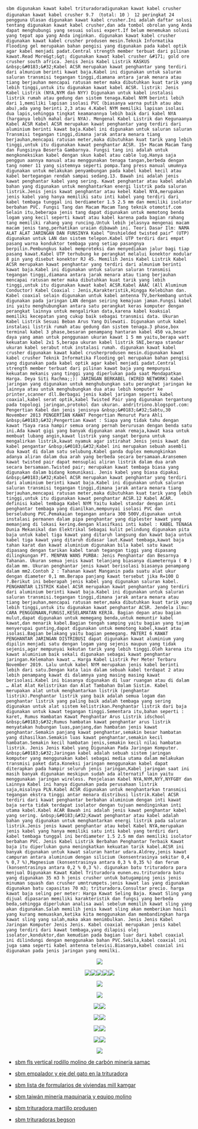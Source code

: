 
```
sbm digunakan kawat kabel trituradoradigunakan kawat kabel crusher digunakan kawat kabel crusher 9.7 （total: 10 ） 12 peringkat 24 pengguna Ulasan digunakan kawat kabel crusher.Ini adalah daftar solusi tentang digunakan kawat kabel crusher,dan ada tombol obrolan yang Anda dapat menghubungi yang sesuai solusi expert.If belum menemukan solusi yang tepat apa yang Anda inginkan. digunakan kawat kabel crusher digunakan kawat kabel crusher produsen mesin.Teknik Informatika Flooding gel merupakan bahan pengisi yang digunakan pada kabel optik agar kabel menjadi padat.Central strength member terbuat dari pilinan kawat.Read More&gt;&gt; digunakan kawat kabel crusher &#171; gold ore crusher south africa. Jenis Jenis Kabel Listrik KASKUS &nbsp;&#0183;&#32;Kabel ACSR merupakan kawat penghantar yang terdiri dari almunium berinti kawat baja.Kabel ini digunakan untuk saluran saluran transmisi tegangan tinggi,diamana antara jarak menara atau tiang berjauhan mencapai ratusan meter maka dibutuhkan kuat tarik yang lebih tinggi,untuk itu digunakan kawat kabel ACSR. listrik: Jenis Kabel Listrik (NYA,NYM dan NYY) Digunakan untuk kabel instalasi listrik rumah atau gedung dan sistem tenaga.Kabel NYM berinti lebih dari 1,memiliki lapisan isolasi PVC (biasanya warna putih atau abu abu),ada yang berinti 2,3 atau 4.Kabel NYM memiliki lapisan isolasi dua lapis,sehingga tingkat keamanannya lebih baik dari kabel NYA (harganya lebih mahal dari NYA). Mengenal Kabel Listrik dan Kegunaanya Kabel ACSR Kabel ACSR merupakan kawat penghantar yang terdiri dari aluminium berinti kawat baja.Kabel ini digunakan untuk saluran saluran Transmisi tegangan tinggi,dimana jarak antara menara tiang berjauhan,mencapai ratusan meter,maka dibutuhkan kuat tarik yang lebih tinggi,untuk itu digunakan kawat penghantar ACSR. 15+ Macam Macam Tang dan Fungsinya Beserta Gambarnya. Fungsi tang ini adalah untuk mengkoneksikan kabel dengan skun kabel atau cable lug.Hanya saja penggun aannya manual atau menggunakan tenaga tangan,berbeda dengan tang nomer 11 yang sistemnya seperti pompa.Tang press manual umumnya digunakan untuk melakukan penyambungan pada kabel kabel kecil atau kabel bertegangan rendah sampai sedang.13. Bawah ini adalah jenis kawat penghantar kabel yang sering. Kawat penghantar atau kabel adalah bahan yang digunakan untuk menghantarkan energi listrik pada saluran listrik.Jenis jenis kawat penghantar atau kebel Kabel NYA,merupakan jenis kabel yang hanya memiliki satu inti kabel yang terdiri dari kabel tembaga tunggal ini berdiameter 1.5 2.5 mm dan memiliki isolator berbahan PVC. Fungsi Tang dan Macam Macam Tang teknik otomotif.com Selain itu,beberapa jenis tang dapat digunakan untuk memotong benda logam yang kecil seperti kawat atau kabel karena pada bagian rahang tang memiliki rahang yang runcing.Untuk lebih jelasnya mengenai macam macam jenis tang,perhatikan uraian dibawah ini. Teori Dasar Ilm: NAMA ALAT ALAT JARINGAN DAN FUNSINYA Kabel “Unshielded twisted pair” (UTP) digunakan untuk LAN dan sistem telepon.Kabel UTP terdiri dari empat pasang warna konduktor tembaga yang setiap pasangnya berpilin.Pembungkus kabel memproteksi dan menyediakan jalur bagi tiap pasang kawat.Kabel UTP terhubung ke perangkat melalui konektor modular 8 pin yang disebut konektor RJ 45. Memilih Jenis Kabel Listrik Kabel ACSR merupakan kawat penghantar yang terdiri dari almunium berinti kawat baja.Kabel ini digunakan untuk saluran saluran transmisi tegangan tinggi,diamana antara jarak menara atau tiang berjauhan mencapai ratusan meter maka dibutuhkan kuat tarik yang lebih tinggi,untuk itu digunakan kawat kabel ACSR.Kabel AAAC (All Aluminum Conductor) Kabel Coaxial : Jenis,Karakteristik,Hingga Kelebihan dan. Kabel coaxial selain digunakan untuk kabel antenna TV,berkembang untuk digunakan pada jaringan LAN dengan seiring kemajuan jaman.Fungsi kabel ini yaitu menghubungkan antara satu perangkat keras komputer dengan perangkat lainnya untuk mengalirkan data,karena kabel koaksial memiliki kecepatan yang cukup baik sebagai transmisi data. Ukuran Kabel Listrik Sesuai Beban Arus Yang Dilewati. Digunakan untuk kabel instalasi listrik rumah atau gedung dan sistem tenaga.3 phase,box terminal kabel 3 phase,besaran penampang hantaran kabel 450 va,besar daya yang aman untuk penggunaan ukuran kawat 1 5 mm yaitu,berapa watt kekuatan kabel 2x1 5,berapa ukuran kabel listrik SNI,berapa standar ukuran kabel serabut ntuk instalasi rumah. digunakan kawat kabel crusher digunakan kawat kabel crusherprodusen mesin.digunakan kawat kabel crusher Teknik Informatika Flooding gel merupakan bahan pengisi yang digunakan pada kabel optik agar kabel menjadi padat.Central strength member terbuat dari pilinan kawat baja yang mempunyai kekuatan mekanis yang tinggi yang diperlukan pada saat Mendapatkan Harga. Deya Siti Rachma;;): JARINGAN BERKABEL (WIRED NETWORK) Kabel jaringan yang digunakan untuk menghubungkan satu perangkat jaringan ke lainnya atau untuk menghubungkan dua atau lebih komputer ke printer,scanner dll.Berbagai jenis kabel jaringan seperti kabel coaxial,kabel serat optik,kabel Twisted Pair yang digunakan tergantung pada topologi jaringan,protokol dan ukuran. andritriono.blogspot.com: Pengertian Kabel dan jenis jenisnya &nbsp;&#0183;&#32;Sabtu,30 November 2013 PENGERTIAN KAWAT Pengertian Menurut Para Ahli &nbsp;&#0183;&#32;Pengertian Kawat : Siapa yang tidak tahu dengan kawat ?Saya rasa hampir semua orang pernah berurusan dengan benda satu ini.Ada kawat gigi yang banyak digunakan anak remaja,kawat kasa untuk membuat lubang angin,kawat listrik yang sangat berguna untuk mengalirkan listrik,kawat nyamuk agar istirahat Jenis jenis kawat dan kabel pengantar &nbsp;&#0183;&#32;Kabel ini merupakan sebuah asembli dua kawat di dalam satu selubung.Kabel ganda duplex memungkinkan adanya aliran dalam dua arah yang berbeda secara bersamaan.Aransemen kawat twisted pair dapat mensuplai aliran listrik dalam dua arah secara bersamaan.Twisted pair; merupakan kawat tembaga biasa yang digunakan dalam bidang komunikasi. Jenis kabel yang biasa dipakai &nbsp;&#0183;&#32;Kabel ACSR merupakan kawat penghantar yang terdiri dari aluminium berinti kawat baja.Kabel ini digunakan untuk saluran saluran transmisi tegangan tinggi,dimana jarak antara menara tiang berjauhan,mencapai ratusan meter,maka dibutuhkan kuat tarik yang lebih tinggi,untuk itu digunakan kawat penghantar ACSR.12 Kabel ACAR. definisi kabel tembaga Kabel NYM Yaitu kabel standar dengan inti penghantar tembaga yang dianilkan,mempunyai isolasi PVC dan berselubung PVC.Pemakaian tegangan antara 300 500V,digunakan untuk instalasi permanen dalam pipa penghantar yang diplester kawat yang memanjang di lokasi kering.dengan klasifkasi inti kabel : KABEL TENAGA Dunia Mekanikal dan Elektrikal Sebagai kulit pelindung digunakan pita baja untuk kabel tiga kawat yang ditaruh langsung dan kawat baja untuk kabel tiga kawat yang ditaruh didasar laut.Kawat tembaga,kawat baja tahan karat dan kawat aluminium digunakan bila kabel satu kawat dipasang dengan tarikan kabel tanah tegangan tiggi yang dipasang dilingkungan PT. MENPAN WANS PURBA: Jenis Penghantar dan Besarnya Tahanan. Ukuran semua jenis kawat telanjang biasanya diameternya ( Ф ) dalam mm. Ukuran penghantar jenis kawat berisolasi biasanya penampang dalam mm2.Contoh 2 : Tahanan kawat Manganin pada suatu alat ukur dengan diameter 0,1 mm.Berapa panjang kawat tersebut jika R=100 Ω ?.Berikut ini beberapah jenis kabel yang digunakan saluran kabel. PENGHANTAR LISTRIK Kabel ACSR merupakan kawat penghantar yang terdiri dari aluminium berinti kawat baja.Kabel ini digunakan untuk saluran saluran transmisi.tegangan tinggi,dimana jarak antara menara atau tiang berjauhan,mencapai ratusan meter,maka dibutuhkan kuat tarik yang lebih tinggi,untuk itu digunakan kawat penghantar ACSR. Jendela ilmu: CARA PENGGUNAAN,FUNGSI,KESELAMATAN KERJA. Bagian depan atau bagian mulut,dapat digunakan untuk memegang benda,untuk memuntir kabel kawat,dan menarik kabel.Bagian tengah samping yaitu bagian yang tajam menyerupai gunting,dapat digunakan untuk memotong kabel,kawat atau isolasi.Bagian belakang yaitu bagian pemegang. MATERI 6 KAWAT PENGHANTAR JARINGAN DISTRIBUSI dapat digunakan kawat aluminium yang dipilin menjadi satu dengan logam yang sejenis maupun yang tidak sejenis,agar mempunyai kekutan tarik yang lebih tinggi.Oleh karena itu kawat aluminium baik sekali digunakan sebagai kawat penghantar jaringan.Kelemahan kawat … Harga Kabel Listrik Per Meter Terbaru November 2019. Lalu untuk kabel NYM merupakan jenis kabel berinti lebih dari satu.Dengan kata lain dalam sebuah kabel terdapat 2 atau lebih penampang kawat di dalamnya yang masing masing kawat berisolasi.Kabel ini biasanya digunakan di luar ruangan atau di dalam … Alat Alat Kelistrikan dan Alat Tambahan Dalam Sistim. Kabel merupakan alat untuk menghantarkan listrik (penghantar listrik).Penghantar listrik yang baik adalah semua logam dan penghantar listrik yang paling baik adalah tembaga yang sering digunakan untuk alat sistem kelistrikan.Penghantar listrik dari baja digunakan untuk kawat tegangan tinggi.Sementara itu,bahan seperti : karet, Rumus Hambatan Kawat Penghantar Arus Listrik idschool &nbsp;&#0183;&#32;Rumus hambatan kawat penghantar arus listrik menyatakan hubungan luas,panjang,dan hambatan jenis kawat penghantar.Semakin panjang kawat penghantar,semakin besar hambatan yang dihasilkan.Semakin luas kawat penghantar,semakin kecil hambatan.Semakin kecil hambatan jenis,semakin kecil nilai hambatan listrik. Jenis Jenis Kabel yang Digunakan Pada Jaringan Komputer. &nbsp;&#0183;&#32;Jaringan kabel adalah sebuah sistem jaringan komputer yang menggunakan kabel sebagai media utama dalam melakukan transmisi paket data.Koneksi jaringan menggunakan kabel dapat diterapkan pada hampir seluruh jenis jaringan,Kabel jaringan saat ini masih banyak digunakan meskipun sudah ada alternatif lain yaitu menggunakan jaringan wireless. Penjelasan Kabel NYA,NYM,NYY,NYFGBY dan Lainnya Kabel ini hanya digunakan pada perusahaan listrik saja,misalnya PLN.Kabel ACSR digunakan untuk menghantarkan transmisi tegangan ekstra tinggi antar menara distribusi listrik.Kabel ACSR terdiri dari kawat penghantar berbahan aluminium dengan inti kawat baja serta tidak terdapat isolator dengan tujuan mendinginkan inti utama kabel.Kabel ACAR Bawah ini adalah jenis kawat penghantar kabel yang sering. &nbsp;&#0183;&#32;Kawat penghantar atau kabel adalah bahan yang digunakan untuk menghantarkan energi listrik pada saluran listrik.Jenis jenis kawat penghantar atau kebel Kabel NYA,merupakan jenis kabel yang hanya memiliki satu inti kabel yang terdiri dari kabel tembaga tunggal ini berdiameter 1.5 2.5 mm dan memiliki isolator berbahan PVC. Jenis Kabel Listrik Berbahan Penghantar Terbaik Kawat baja itu diperlukan guna meningkatkan kekuatan tarik kabel.ACSR ini banyak digunakan untuk kawat saluran hantar udara.Aldrey,jenis kawat campuran antara aluminium dengan silicium (konsentrasinya sekitar 0,4 % 0,7 %),Magnesium (konsentrasinya antara 0,3 % 0,35 %) dan ferum (konsentrasinya antara 0,2 % 0,3 %). digunakan batu trituradora para menjual Digunakan Kawat Kabel Trituradora eunen.eu.trituradora batu yang digunakan 35 m3 h jenis crusher untuk batugamping jenis jenis minuman squash dan crusher umntrumpets.jenis kawat las yang digunakan digunakan batu capasitas 70 m3; trituradora.Consultar precio. harga kawat baja seling per meter: Harga Kawat Seling Baja. Kawat Sling yang dijual dipasaran memiliki karakteristik dan fungsi yang berbeda beda,sehingga diperlukan analisa awal sebelum memilih kawat sling yang akan digunakan.Salah memilih jenis kawat sling akan memberikan hasil yang kurang memuaskan,ketika kita menggunakan dan membandingkan harga kawat sling yang salah,maka akan menimbulkan. Jenis Jenis Kabel Jaringan Komputer Jenis Jenis. Kabel coaxial merupakan jenis kabel yang terdiri dari kawat tembaga,yang dilapisi olej isolator,konduktor,dan kemudian pada bagian luar dari kabel coaxial ini dilindungi dengan menggunakan bahan PVC.Sekila,kabel coaxial ini juga sama seperti kabel antenna televisi.Biasanya,kabel coaxial ini digunakan pada jenis jaringan yang memilki. 
```

<div align="center">

<a href="https://es-crusher.shibang-china.com/github&k=sbm+digunakan+kawat+kabel+trituradora"><img src="https://static.shibang-china.com/es/crusher/logo.jpg"></a>

<a href="https://es-crusher.shibang-china.com/github&k=sbm+digunakan+kawat+kabel+trituradora"><img src="https://static.shibang-china.com/es/crusher/index.jpg"></a><a href="https://es-crusher.shibang-china.com/material.htmlgithub&k=sbm+digunakan+kawat+kabel+trituradora"><img src="https://static.shibang-china.com/es/crusher/material.jpg"></a><a href="https://es-crusher.shibang-china.com/application.htmlgithub&k=sbm+digunakan+kawat+kabel+trituradora"><img src="https://static.shibang-china.com/es/crusher/application.jpg"></a><a href="https://es-crusher.shibang-china.com/aboutus.htmlgithub&k=sbm+digunakan+kawat+kabel+trituradora"><img src="https://static.shibang-china.com/es/crusher/aboutus.jpg"></a><a href="https://es-crusher.shibang-china.com/contact.htmlgithub&k=sbm+digunakan+kawat+kabel+trituradora"><img src="https://static.shibang-china.com/es/crusher/contact.jpg"></a>

<a href="https://es-crusher.shibang-china.com/github&k=sbm+digunakan+kawat+kabel+trituradora"><img src="https://static.shibang-china.com/es/crusher/banner.jpg"></a>

<a href="https://swt.shibang-china.com/github&k=sbm+digunakan+kawat+kabel+trituradora"><img src="https://static.shibang-china.com/es/crusher/text.jpg"></a>

<a href="https://swt.shibang-china.com/github&k=sbm+digunakan+kawat+kabel+trituradora"><img src="https://static.shibang-china.com/es/crusher/chat.jpg"></a><a href="https://es-crusher.shibang-china.com/contact.htmlgithub&k=sbm+digunakan+kawat+kabel+trituradora"><img src="https://static.shibang-china.com/es/crusher/message.jpg"></a>

<a href="https://es-crusher.shibang-china.com/products/pe.htmlgithub&k=sbm+digunakan+kawat+kabel+trituradora"><img src="https://static.shibang-china.com/es/crusher/pe.jpg"></a><a href="https://es-crusher.shibang-china.com/products/pf.htmlgithub&k=sbm+digunakan+kawat+kabel+trituradora"><img src="https://static.shibang-china.com/es/crusher/pf.jpg"></a>

<a href="https://es-crusher.shibang-china.com/products/hpt.htmlgithub&k=sbm+digunakan+kawat+kabel+trituradora"><img src="https://static.shibang-china.com/es/crusher/hpt.jpg"></a><a href="https://es-crusher.shibang-china.com/products/vsi.htmlgithub&k=sbm+digunakan+kawat+kabel+trituradora"><img src="https://static.shibang-china.com/es/crusher/vsi.jpg"></a>

<a href="https://es-crusher.shibang-china.com/products/klv.htmlgithub&k=sbm+digunakan+kawat+kabel+trituradora"><img src="https://static.shibang-china.com/es/crusher/klv.jpg"></a><a href="https://es-crusher.shibang-china.com/products/portable.htmlgithub&k=sbm+digunakan+kawat+kabel+trituradora"><img src="https://static.shibang-china.com/es/crusher/portable.jpg"></a>

<a href="https://swt.shibang-china.com/github&k=sbm+digunakan+kawat+kabel+trituradora"><img src="https://static.shibang-china.com/es/crusher/case.jpg"></a>

</div>


* [sbm fls vertical rodillo molino de carbón minería samac](sbm%20fls%20vertical%20rodillo%20molino%20de%20carb%C3%B3n%20miner%C3%ADa%20samac.md)

* [sbm empalador y eje del gato en la trituradora](sbm%20empalador%20y%20eje%20del%20gato%20en%20la%20trituradora.md)

* [sbm lista de formularios de viviendas mill kamgar](sbm%20lista%20de%20formularios%20de%20viviendas%20mill%20kamgar.md)

* [sbm taiwán minería maquinaria y equipo molino](sbm%20taiw%C3%A1n%20miner%C3%ADa%20maquinaria%20y%20equipo%20molino.md)

* [sbm trituradora martillo produsen](sbm%20trituradora%20martillo%20produsen.md)

* [sbm trituradoras begson](sbm%20trituradoras%20begson.md)